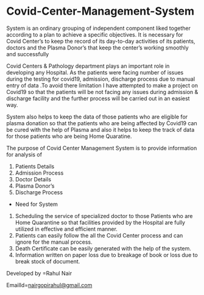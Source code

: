 # Covid-Center-Management-System
System is an ordinary grouping of independent component liked together according to a plan to achieve a specific objectives.  It is necessary for Covid Center’s to keep the record of its day-to-day activities of its patients, doctors and the Plasma Donor’s that keep the center’s working smoothly and successfully 

 Covid Centers & Pathology department plays an important role in developing any Hospital. As the patients were facing number of issues during the testing for covid19, admission, discharge process due to manual entry of data .To avoid there limitation I have attempted to make a project on Covid19 so that the patients will be not facing any issues during admission & discharge facility and the further process will be carried out in an easiest way.
 
System also helps to keep the data of those patients who are eligible for plasma donation so that the patients who are being affected by Covid19 can be cured with the help of Plasma and also it helps to keep the track of data for those patients who are being Home Quaratine.
 

The purpose of Covid Center Management System is to provide information for analysis of
 1. Patients Details
 2. Admission Process
 3. Doctor Details
 4. Plasma Donor’s
 5. Discharge Process
 
* Need for System


1.	Scheduling the service of specialized doctor to those Patients who are Home Quarantine so that facilities provided by the Hospital are fully utilized in effective and efficient manner.
2.	Patients can easily follow the all the Covid Center process and can ignore for the manual process.
3.	Death Certificate can be easily generated with the help of the system.
4.	Information written on paper loss due to breakage of book or loss due to break stock of document.

Developed by =Rahul Nair


EmailId=nairgopirahul@gmail.com

